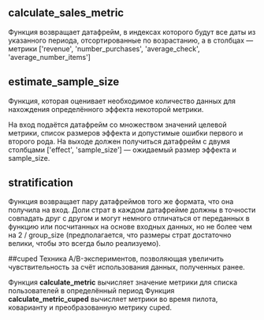 ## calculate_sales_metric
Функция возвращает датафрейм, в индексах которого будут все даты из указанного периода, отсортированные по возрастанию, а в столбцах — метрики ['revenue', 'number_purchases', 'average_check', 'average_number_items']

## estimate_sample_size
Функция, которая оценивает необходимое количество данных для нахождения определённого эффекта некоторой метрики.

На вход подаётся датафрейм со множеством значений целевой метрики, список размеров эффекта и допустимые ошибки первого и второго рода. На выходе должен получиться датафрейм с двумя столбцами ['effect', 'sample_size'] — ожидаемый размер эффекта и sample_size.

## stratification
Функция возвращает пару датафреймов того же формата, что она получила на вход. Доли страт в каждом датафрейме должны в точности совпадать друг с другом и могут немного отличаться от переданных в функцию или посчитанных на основе входных данных, но не более чем на 2 / group_size (предполагается, что размеры страт достаточно велики, чтобы это всегда было реализуемо).

##cuped
Техника A/B-экспериментов, позволяющая увеличить чувствительность за счёт использования данных, полученных ранее.

Функция **calculate_metric** вычисляет значение метрики для списка пользователей в определённый период
Функция **calculate_metric_cuped** вычисляет метрики во время пилота, коварианту и преобразованную метрику cuped.
